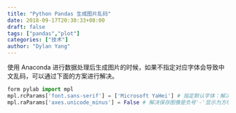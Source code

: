 ```yaml
---
title: "Python Pandas 生成图片乱码"
date: 2018-09-17T20:30:33+08:00
draft: false
tags: ["pandas","plot"]
categories: ["技术"]
author: "Dylan Yang"
---
```


使用 Anaconda 进行数据处理后生成图片的时候，如果不指定对应字体会导致中文乱码，可以通过下面的方案进行解决。

``` python
form pylab import mpl
mpl.rcParams['font.sans-serif'] = ['Microsoft YaHei'] # 指定默认字体：解决plot不能显示中文问题
mpl.raParams['axes.unicode_minus'] = False # 解决保存图像是负号'-'显示为方块的问题
```
<!--more-->